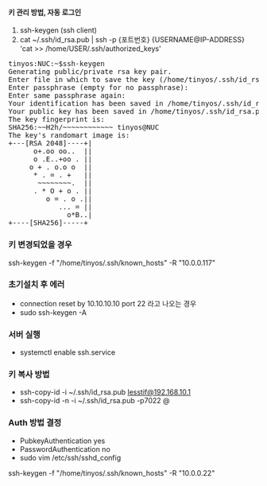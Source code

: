 
#### 키 관리 방법, 자동 로그인

1. ssh-keygen (ssh client)
1. cat ~/.ssh/id_rsa.pub | ssh -p {포트번호} {USERNAME@IP-ADDRESS} 'cat >> /home/USER/.ssh/authorized_keys'
   

<pre>
tinyos:NUC:~$ssh-keygen
Generating public/private rsa key pair.
Enter file in which to save the key (/home/tinyos/.ssh/id_rsa):
Enter passphrase (empty for no passphrase):
Enter same passphrase again:
Your identification has been saved in /home/tinyos/.ssh/id_rsa.
Your public key has been saved in /home/tinyos/.ssh/id_rsa.pub.
The key fingerprint is:
SHA256:~~H2h/~~~~~~~~~~~~ tinyos@NUC
The key's randomart image is:
+---[RSA 2048]----+|
      o+.oo oo..  ||
      o .E..+oo . ||
     o + . o.o o  ||
      * . = . +   ||
       ~~~~~~~~.  ||
      . * O + o . ||
         o = . o .||
            ... = ||
              o*B..|
+----[SHA256]-----+
</pre>


### 키 변경되었을 경우
ssh-keygen -f "/home/tinyos/.ssh/known_hosts" -R "10.0.0.117"


### 초기설치 후 에러
- connection reset by 10.10.10.10 port 22 라고 나오는 경우
- sudo ssh-keygen -A

### 서버 실행 
- systemctl enable ssh.service



### 키 복사 방법 
- ssh-copy-id -i ~/.ssh/id_rsa.pub lesstif@192.168.10.1
- ssh-copy-id -n -i ~/.ssh/id_rsa.pub -p7022 <id>@<host>


### Auth 방법 결정 
- PubkeyAuthentication yes
- PasswordAuthentication no
- sudo vim /etc/ssh/sshd_config
      
      
      
ssh-keygen -f "/home/tinyos/.ssh/known_hosts" -R "10.0.0.22" 

